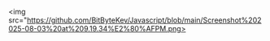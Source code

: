 <img src="https://github.com/BitByteKev/Javascript/blob/main/Screenshot%202025-08-03%20at%209.19.34%E2%80%AFPM.png> </img>
